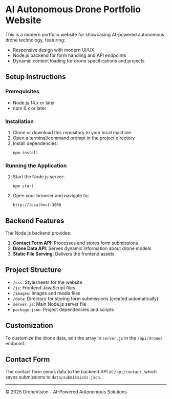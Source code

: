 # AI Autonomous Drone Portfolio Website

This is a modern portfolio website for showcasing AI-powered autonomous drone technology, featuring:

- Responsive design with modern UI/UX
- Node.js backend for form handling and API endpoints
- Dynamic content loading for drone specifications and projects

## Setup Instructions

### Prerequisites
- Node.js 14.x or later
- npm 6.x or later

### Installation

1. Clone or download this repository to your local machine
2. Open a terminal/command prompt in the project directory
3. Install dependencies:
   ```
   npm install
   ```

### Running the Application

1. Start the Node.js server:
   ```
   npm start
   ```
2. Open your browser and navigate to:
   ```
   http://localhost:3000
   ```

## Backend Features

The Node.js backend provides:

1. **Contact Form API**: Processes and stores form submissions
2. **Drone Data API**: Serves dynamic information about drone models
3. **Static File Serving**: Delivers the frontend assets

## Project Structure

- `/css`: Stylesheets for the website
- `/js`: Frontend JavaScript files
- `/images`: Images and media files
- `/data`: Directory for storing form submissions (created automatically)
- `server.js`: Main Node.js server file
- `package.json`: Project dependencies and scripts

## Customization

To customize the drone data, edit the array in `server.js` in the `/api/drones` endpoint.

## Contact Form

The contact form sends data to the backend API at `/api/contact`, which saves submissions to `data/submissions.json`.

---

© 2025 DroneVision - AI-Powered Autonomous Solutions
